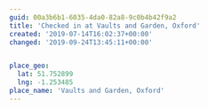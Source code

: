 ```yaml
---
guid: 00a3b6b1-6035-4da0-82a8-9c0b4b42f9a2
title: 'Checked in at Vaults and Garden, Oxford'
created: '2019-07-14T16:02:37+00:00'
changed: '2019-09-24T13:45:11+00:00'


place_geo:
  lat: 51.752899
  lng: -1.253485
place_name: 'Vaults and Garden, Oxford'
---
```


